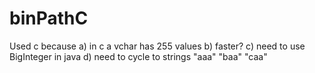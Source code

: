 # binPathC

Used c because
a) in c a vchar has 255 values
b) faster?
c) need to use BigInteger in java
d) need to cycle to strings "aaa" "baa" "caa"
